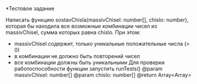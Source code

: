 \*Тестовое задание

Написать функцию sostavChisla(massivChisel: number[], chislo: number),
которая бы находила все возможные комбинации чисел из massivChisel,
сумма которых равна chislo. При этом:

- massivChisel содержит, только уникальные положительные числа (> 0)
- в комбинации не должно быть повторений чисел
- все комбинации должны быть уникальными
  Для проверки работоспособности функции запустить runTests()
  @param massivChisel: number[]
  @param chislo: number[]
  @return Array<Array<number>>
